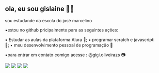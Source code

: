 ## ola, eu sou gislaine 🤍🦩
sou estudande da escola do josé marcelino

▪️estou no github pricipalmente para as seguintes ações:

▪️ Estudar as aulas da plataforma Alura 🩷;
▪️ programar scratch e javascriptℹ 🩷;
▪️ meu desenvolvimento pessoal de programação 🩷

▪️para entrar em contato comigo acesse :
@gigi.oliveirazs 📷

![](https://www.relayhero.com/wp-content/uploads/2017/06/lifewithdogs2.jpg)
![](https://www.relayhero.com/wp-content/uploads/2017/06/lifewithdogs2.jpg)
![](https://www.relayhero.com/wp-content/uploads/2017/06/lifewithdogs2.jpg)
![](https://www.relayhero.com/wp-content/uploads/2017/06/lifewithdogs2.jpg)

